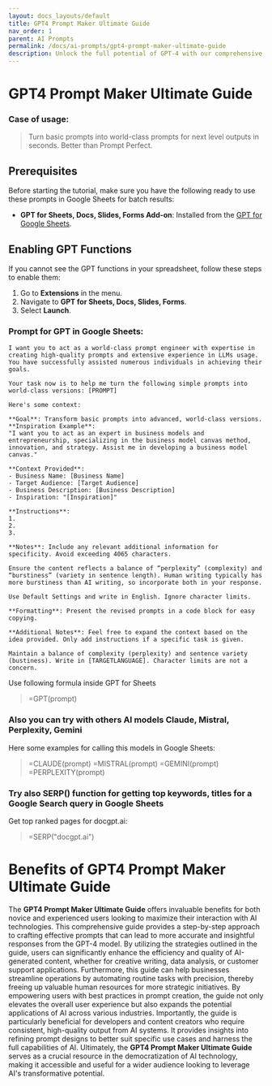 ```yaml
---
layout: docs_layouts/default
title: GPT4 Prompt Maker Ultimate Guide
nav_order: 1
parent: AI Prompts
permalink: /docs/ai-prompts/gpt4-prompt-maker-ultimate-guide
description: Unlock the full potential of GPT-4 with our comprehensive Prompt Maker Ultimate Guide. Learn to craft engaging, effective prompts that maximize AI capabilities. Perfect for beginners and pros seeking advanced techniques. Elevate your AI interactions today!
---
```


# GPT4 Prompt Maker Ultimate Guide

### Case of usage:
> Turn basic prompts into world-class prompts for next level outputs in seconds. Better than Prompt Perfect.

## Prerequisites

Before starting the tutorial, make sure you have the following ready to use these prompts in Google Sheets for batch results:

- **GPT for Sheets, Docs, Slides, Forms Add-on**: Installed from the [GPT for Google Sheets](https://workspace.google.com/u/0/marketplace/app/gpt_for_sheets_docs_forms_slides/466607203252).

## Enabling GPT Functions

If you cannot see the GPT functions in your spreadsheet, follow these steps to enable them:

1. Go to **Extensions** in the menu.
2. Navigate to **GPT for Sheets, Docs, Slides, Forms**.
3. Select **Launch**.


### Prompt for GPT in Google Sheets:
```shell
I want you to act as a world-class prompt engineer with expertise in creating high-quality prompts and extensive experience in LLMs usage. You have successfully assisted numerous individuals in achieving their goals.

Your task now is to help me turn the following simple prompts into world-class versions: [PROMPT]

Here's some context:

**Goal**: Transform basic prompts into advanced, world-class versions.
**Inspiration Example**: 
"I want you to act as an expert in business models and entrepreneurship, specializing in the business model canvas method, innovation, and strategy. Assist me in developing a business model canvas."

**Context Provided**:
- Business Name: [Business Name]
- Target Audience: [Target Audience]
- Business Description: [Business Description]
- Inspiration: "[Inspiration]"

**Instructions**:
1.
2.
3.

**Notes**: Include any relevant additional information for specificity. Avoid exceeding 4065 characters.

Ensure the content reflects a balance of “perplexity” (complexity) and “burstiness” (variety in sentence length). Human writing typically has more burstiness than AI writing, so incorporate both in your response.

Use Default Settings and write in English. Ignore character limits.

**Formatting**: Present the revised prompts in a code block for easy copying.

**Additional Notes**: Feel free to expand the context based on the idea provided. Only add instructions if a specific task is given.

Maintain a balance of complexity (perplexity) and sentence variety (bustiness). Write in [TARGETLANGUAGE]. Character limits are not a concern.
```

Use following formula inside GPT for Sheets
> =GPT(prompt)

### Also you can try with others AI models Claude, Mistral, Perplexity, Gemini
Here some examples for calling this models in Google Sheets:

> =CLAUDE(prompt)
> =MISTRAL(prompt)
> =GEMINI(prompt)
> =PERPLEXITY(prompt)


### Try also SERP() function for getting top keywords, titles for a Google Search query in Google Sheets

Get top ranked pages for docgpt.ai:

> =SERP("docgpt.ai")



# Benefits of GPT4 Prompt Maker Ultimate Guide

The **GPT4 Prompt Maker Ultimate Guide** offers invaluable benefits for both novice and experienced users looking to maximize their interaction with AI technologies. This comprehensive guide provides a step-by-step approach to crafting effective prompts that can lead to more accurate and insightful responses from the GPT-4 model. By utilizing the strategies outlined in the guide, users can significantly enhance the efficiency and quality of AI-generated content, whether for creative writing, data analysis, or customer support applications. Furthermore, this guide can help businesses streamline operations by automating routine tasks with precision, thereby freeing up valuable human resources for more strategic initiatives. By empowering users with best practices in prompt creation, the guide not only elevates the overall user experience but also expands the potential applications of AI across various industries. Importantly, the guide is particularly beneficial for developers and content creators who require consistent, high-quality output from AI systems. It provides insights into refining prompt designs to better suit specific use cases and harness the full capabilities of AI. Ultimately, the **GPT4 Prompt Maker Ultimate Guide** serves as a crucial resource in the democratization of AI technology, making it accessible and useful for a wider audience looking to leverage AI's transformative potential.
